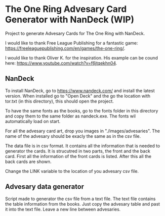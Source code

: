 # The One Ring Advesary Card Generator with NanDeck (WIP)
Project to generate Advesary Cards for The One Ring with NanDeck. 

I would like to thank Free League Publishing for a fantastic game: https://freeleaguepublishing.com/en/games/the-one-ring/.

I would like to thank Oliver K. for the inspiration. His example can be cound here: https://www.youtube.com/watch?v=f6jtqekhn04.

## NanDeck
To install NanDeck, go to https://www.nandeck.com/ and install the latest version. When installed go to "Open Deck" and the go the location with tor.txt (in this directory), this should open the project.

To have the same fonts as the books, go to the fonts folder in this directory and copy them to the same folder as nandeck.exe. The fonts wil automatically load on start.

For all the advesary card art, drop you images in "./images/advesaries". The name of the advesary should be exacly the same as in the csv file.

The data file is in csv format. It contains all the information that is needed to generator the cards. It is strucutred in two parts, the front and the back card. First all the information of the front cards is listed. After this all the back cards are shown. 

Change the LINK variable to the location of you advesary csv file.

## Advesary data generator
Script made to generator the csv file from a text file. The text file contains the table information from the books. Just copy the advesary table and past it into the text file. Leave a new line between advesaries. 
